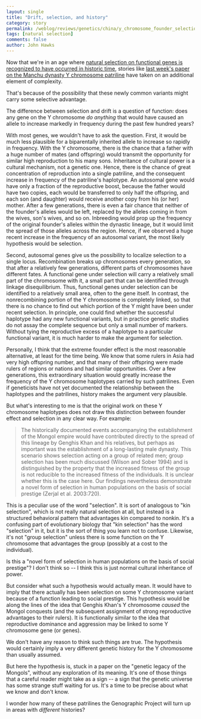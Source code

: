 ```yaml
---
layout: single 
title: "Drift, selection, and history" 
category: story
permalink: /weblog/reviews/genetics/china/y_chromosome_founder_selection_2005.html
tags: [natural selection] 
comments: false 
author: John Hawks 
---
```



<p>
Now that we're in an age where <a href="weblog/reviews/genetics/brain/lahn_2005_aspm_microcephalin_science.html">natural selection on functional genes is recognized to have occurred in historic time</a>, stories like <a href="weblog/reviews/genetics/china/xue_2005_manchu_y_chromosomes.html">last week's paper on the Manchu dynasty Y chromosome patriline</a> have taken on an additional element of complexity. 
</p>

<p>
That's because of the possibility that these newly common variants might carry some selective advantage. 
</p>

<p>
The difference between selection and drift is a question of function: does any gene on the Y chromosome <i>do anything</i> that would have caused an allele to increase markedly in frequency during the past few hundred years? 
</p>

<p>
With most genes, we wouldn't have to ask the question. First, it would be much less plausible for a biparentally inherited allele to increase so rapidly in frequency. With the Y chromosome, there is the chance that a father with a huge number of mates (and offspring) would transmit the opportunity for similar high reproduction to his many sons. Inheritance of cultural power is a cultural mechanism, not a genetic one. Hence, there is the chance of great concentration of reproduction into a single patriline, and the consequent increase in frequency of the patriline's haplotype. An autosomal gene would have only a fraction of the reproductive boost, because the father would have two copies, each would be transferred to only half the offspring, and each son (and daughter) would receive another copy from his (or her) mother. After a few generations, there is even a fair chance that neither of the founder's alleles would be left, replaced by the alleles coming in from the wives, son's wives, and so on. Inbreeding would prop up the frequency of the original founder's alleles within the dynastic lineage, but it would limit the spread of those alleles across the region. Hence, if we observed a huge recent increase in the frequency of an autosomal variant, the most likely hypothesis would be selection. 
</p>

<p>
Second, autosomal genes give us the possibility to localize selection to a single locus. Recombination breaks up chromosomes every generation, so that after a relatively few generations, different parts of chromosomes have different fates. A functional gene under selection will carry a relatively small part of the chromosome with it, a small part that can be identified through linkage disequilibrium. Thus, functional genes under selection can be identified to a relatively small area, often to the gene itself. In contrast, the nonrecombining portion of the Y chromosome is completely linked, so that there is no chance to find out which portion of the Y might have been under recent selection. In principle, one could find whether the successful haplotype had any new functional variants, but in practice genetic studies do not assay the complete sequence but only a small number of markers. Without tying the reproductive excess of a haplotype to a particular functional variant, it is much harder to make the argument for selection. 
</p>

<p>
Personally, I think that the extreme founder effect is the most reasonable alternative, at least for the time being. We know that some rulers in Asia had very high offspring number, and that many of their offspring were made rulers of regions or nations and had similar opportunities. Over a few generations, this extraordinary situation would greatly increase the frequency of the Y chromosome haplotypes carried by such patrilines. Even if geneticists have not yet documented the relationship between the haplotypes and the patrilines, history makes the argument very plausible. 
</p>

<p>
But what's interesting to me is that the original work on these Y chromosome haplotypes does not draw this distinction between founder effect and selection in any clear way. For example: 
</p>

<blockquote>The historically documented events accompanying the establishment of the Mongol empire would have contributed directly to the spread of this lineage by Genghis Khan and his relatives, but perhaps as important was the establishment of a long-lasting male dynasty. This scenario shows selection acting on a group of related men; group selection has been much discussed (Wilson and Sober 1994) and is distinguished by the property that the increased fitness of the group is not reducible to the increased fitness of the individuals. It is unclear whether this is the case here. Our findings nevertheless demonstrate a novel form of selection in human populations on the basis of social prestige (Zerjal et al. 2003:720).</blockquote>

<p>
This is a peculiar use of the word "selection". It is sort of analogous to "kin selection", which is not really natural selection at all, but instead is a structured behavioral pattern that advantages kin compared to nonkin. It's a confusing part of evolutionary biology that "kin selection" has the word "selection" in it, but it is the sort of thing you learn not to confuse. Likewise, it's not "group selection" unless there is some function on the Y chromosome that advantages the group (possibly at a cost to the individual).
</p>

<p>
Is this a "novel form of selection in human populations on the basis of social prestige"? I don't think so -- I think this is just normal cultural inheritance of power. 
</p>

<p>
But consider what such a hypothesis would actually mean. It would have to imply that there actually has been selection on some Y chromosome variant because of a function leading to social prestige. This hypothesis would be along the lines of the idea that Genghis Khan's Y chromosome <i>caused</i> the Mongol conquests (and the subsequent assignment of strong reproductive advantages to their rulers). It is functionally similar to the idea that reproductive dominance and aggression may be linked to some Y chromosome gene (or genes). 
</p>

<p>
We don't have any reason to think such things are true. The hypothesis would certainly imply a very different genetic history for the Y chromosome than usually assumed. 
</p>

<p>
But here the hypothesis is, stuck in a paper on the "genetic legacy of the Mongols", without any exploration of its meaning. It's one of those things that a careful reader might take as a sign -- a sign that the genetic universe has some strange stuff waiting for us. It's a time to be precise about what we know and don't know. 
</p>

<p>
I wonder how many of these patrilines the Genographic Project will turn up in areas with <i>different</i> histories?
</p>


